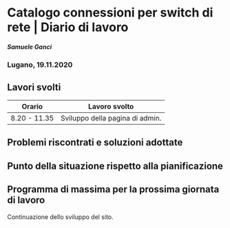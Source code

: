 

# Catalogo connessioni per switch di rete | Diario di lavoro
##### Samuele Ganci
### Lugano, 19.11.2020

## Lavori svolti


|Orario        |Lavoro svolto                 |
|--------------|------------------------------|
|8.20 - 11.35  |Sviluppo della pagina di admin.|
##  Problemi riscontrati e soluzioni adottate

##  Punto della situazione rispetto alla pianificazione

## Programma di massima per la prossima giornata di lavoro
Continuazione dello sviluppo del sito.